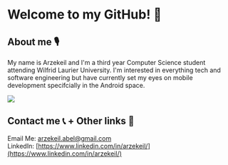 # Welcome to my GitHub! 👋
## About me 🎙
My name is Arzekeil and I'm a third year Computer Science student attending Wilfrid Laurier University. I'm interested in everything tech and software engineering but have currently set my eyes on mobile development specifcially in the Android space.  
  
![](https://komarev.com/ghpvc/?username=arzekeil&color=11999E&style=for-the-badge&label=Total+Visitors)  
  
## Contact me 📞 + Other links 🔗
Email Me: arzekeil.abel@gmail.com  
LinkedIn: [https://www.linkedin.com/in/arzekeil/](https://www.linkedin.com/in/arzekeil/)
